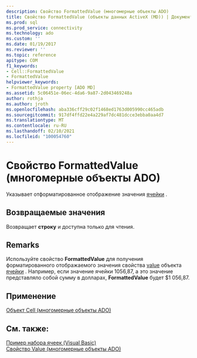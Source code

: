 ```yaml
---
description: Свойство FormattedValue (многомерные объекты ADO)
title: Свойство FormattedValue (объекты данных ActiveX (MD)) | Документация Майкрософт
ms.prod: sql
ms.prod_service: connectivity
ms.technology: ado
ms.custom: ''
ms.date: 01/19/2017
ms.reviewer: ''
ms.topic: reference
apitype: COM
f1_keywords:
- Cell::FormattedValue
- FormattedValue
helpviewer_keywords:
- FormattedValue property [ADO MD]
ms.assetid: 5c06451e-06ec-4da6-9a87-2d043469248a
author: rothja
ms.author: jroth
ms.openlocfilehash: aba336cff29c02f1468ed1763d005990cc465adb
ms.sourcegitcommit: 917df4ffd22e4a229af7dc481dcce3ebba0aa4d7
ms.translationtype: MT
ms.contentlocale: ru-RU
ms.lasthandoff: 02/10/2021
ms.locfileid: "100054760"
---
```

# <a name="formattedvalue-property-ado-md"></a>Свойство FormattedValue (многомерные объекты ADO)
Указывает отформатированное отображение значения [ячейки](./cell-object-ado-md.md) .  
  
## <a name="return-values"></a>Возвращаемые значения  
 Возвращает **строку** и доступна только для чтения.  
  
## <a name="remarks"></a>Remarks  
 Используйте свойство **FormattedValue** для получения форматированного отображаемого значения свойства [value](./value-property-ado-md.md) объекта [ячейки](./cell-object-ado-md.md) . Например, если значение ячейки 1056,87, а это значение представляло собой сумму в долларах, **FormattedValue** будет $1 056,87.  
  
## <a name="applies-to"></a>Применение  
 [Объект Cell (многомерные объекты ADO)](./cell-object-ado-md.md)  
  
## <a name="see-also"></a>См. также:  
 [Пример набора ячеек (Visual Basic)](./cellset-example-vb.md)   
 [Свойство Value (многомерные объекты ADO)](./value-property-ado-md.md)